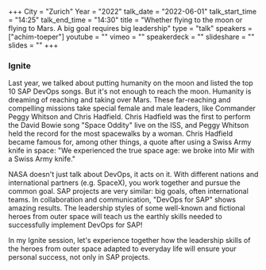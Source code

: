 +++
City = "Zurich"
Year = "2022"
talk_date = "2022-06-01"
talk_start_time = "14:25"
talk_end_time = "14:30"
title = "Whether flying to the moon or flying to Mars. A big goal requires big leadership"
type = "talk"
speakers = ["achim-toeper"]
youtube = ""
vimeo = ""
speakerdeck = ""
slideshare = ""
slides = ""
+++

### Ignite

Last year, we talked about putting humanity on the moon and listed the top 10 SAP DevOps songs. But it's not enough to reach the moon. Humanity is dreaming of reaching and taking over Mars. These far-reaching and compelling missions take special female and male leaders, like Commander Peggy Whitson and Chris Hadfield. Chris Hadfield was the first to perform the David Bowie song "Space Oddity" live on the ISS, and Peggy Whitson held the record for the most spacewalks by a woman. Chris Hadfield became famous for, among other things, a quote after using a Swiss Army knife in space: "We experienced the true space age: we broke into Mir with a Swiss Army knife."

NASA doesn't just talk about DevOps, it acts on it. With different nations and international partners (e.g. SpaceX), you work together and pursue the common goal. SAP projects are very similar: big goals, often international teams. In collaboration and communication, "DevOps for SAP" shows amazing results. The leadership styles of some well-known and fictional heroes from outer space will teach us the earthly skills needed to successfully implement DevOps for SAP!

In my Ignite session, let's experience together how the leadership skills of the heroes from outer space adapted to everyday life will ensure your personal success, not only in SAP projects.